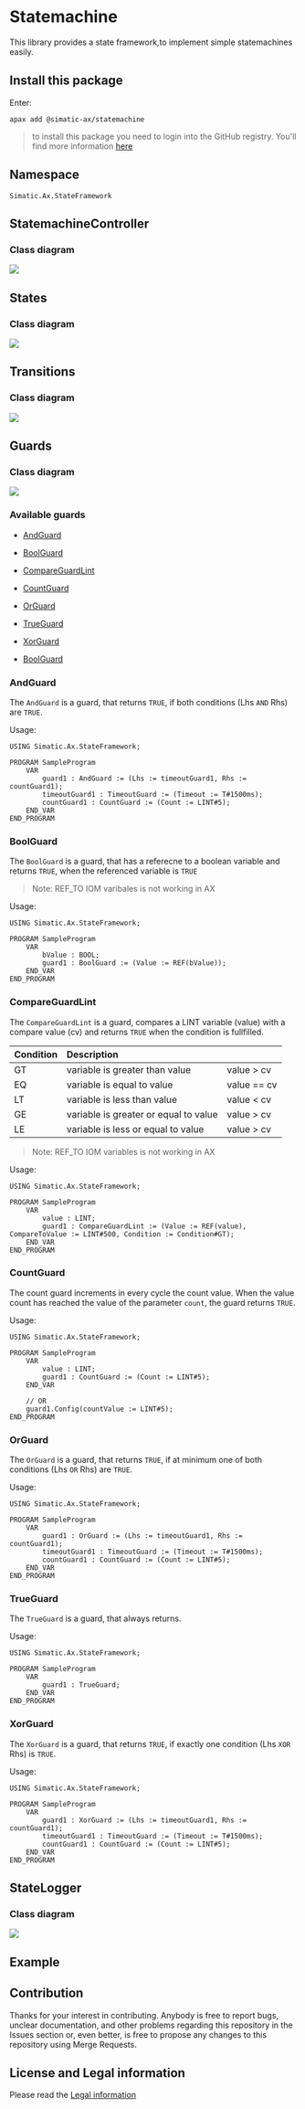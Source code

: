 # Statemachine

This library provides a state framework,to implement simple statemachines easily.
## Install this package

Enter:
```cli
apax add @simatic-ax/statemachine
```

> to install this package you need to login into the GitHub registry. You'll find more information [here](https://github.com/simatic-ax/.github/blob/main/doc/personalaccesstoken.md) 

## Namespace
```
Simatic.Ax.StateFramework
```
## StatemachineController
### Class diagram
![](./doc/statecontroller.png)

## States

### Class diagram
![](./doc/state.png)

## Transitions

### Class diagram
![](./doc/transition.png)

## Guards

### Class diagram
![](./doc/guard.png)

### Available guards

* [AndGuard](#AndGuard)
* [BoolGuard](#BoolGuard)
* [CompareGuardLint](#CompareGuardLint)
* [CountGuard](#CountGuard)
* [OrGuard](#OrGuard)
* [TrueGuard](#TrueGuard)
* [XorGuard](#XorGuard)

* [BoolGuard](#BoolGuard)

### AndGuard

The `AndGuard` is a guard, that returns `TRUE`, if both conditions (Lhs `AND` Rhs) are `TRUE`.

Usage:
```iecst
USING Simatic.Ax.StateFramework;

PROGRAM SampleProgram
    VAR
        guard1 : AndGuard := (Lhs := timeoutGuard1, Rhs := countGuard1);
        timeoutGuard1 : TimeoutGuard := (Timeout := T#1500ms);
        countGuard1 : CountGuard := (Count := LINT#5);
    END_VAR
END_PROGRAM
```

### BoolGuard

The `BoolGuard` is a guard, that has a referecne to a boolean variable and returns `TRUE`, when the referenced variable is `TRUE`

> Note: REF_TO IOM varibales is not working in AX

Usage:
```iecst
USING Simatic.Ax.StateFramework;

PROGRAM SampleProgram
    VAR
        bValue : BOOL;
        guard1 : BoolGuard := (Value := REF(bValue));
    END_VAR
END_PROGRAM
```

### CompareGuardLint

The `CompareGuardLint` is a guard, compares a LINT variable (value) with a compare value (cv) and returns `TRUE` when the condition is fullfilled.

| Condition   | Description                           |             |
| ----------- | :------------------------------------ | :---------- |
| GT          | variable is greater than value        | value > cv  |
| EQ          | variable is equal to value            | value == cv |
| LT          | variable is less than value           | value < cv  |
| GE          | variable is greater or equal to value | value > cv  |
| LE          | variable is less or equal to value    | value > cv  |

> Note: REF_TO IOM variables is not working in AX

Usage:
```iecst
USING Simatic.Ax.StateFramework;

PROGRAM SampleProgram
    VAR
        value : LINT;
        guard1 : CompareGuardLint := (Value := REF(value), CompareToValue := LINT#500, Condition := Condition#GT);
    END_VAR
END_PROGRAM
```

### CountGuard

The count guard increments in every cycle the count value. When the value count has reached the value of the parameter `count`, the guard returns `TRUE`.

Usage:
```iecst
USING Simatic.Ax.StateFramework;

PROGRAM SampleProgram
    VAR
        value : LINT;
        guard1 : CountGuard := (Count := LINT#5);
    END_VAR

    // OR 
    guard1.Config(countValue := LINT#5);
END_PROGRAM
```

### OrGuard

The `OrGuard` is a guard, that returns `TRUE`, if at minimum one of both conditions (Lhs `OR` Rhs) are `TRUE`.

Usage:
```iecst
USING Simatic.Ax.StateFramework;

PROGRAM SampleProgram
    VAR
        guard1 : OrGuard := (Lhs := timeoutGuard1, Rhs := countGuard1);
        timeoutGuard1 : TimeoutGuard := (Timeout := T#1500ms);
        countGuard1 : CountGuard := (Count := LINT#5);
    END_VAR
END_PROGRAM
```



### TrueGuard

The `TrueGuard` is a guard, that always returns.

Usage:
```iecst
USING Simatic.Ax.StateFramework;

PROGRAM SampleProgram
    VAR
        guard1 : TrueGuard;
    END_VAR
END_PROGRAM
```

### XorGuard

The `XorGuard` is a guard, that returns `TRUE`, if exactly one condition (Lhs `XOR` Rhs) is `TRUE`.

Usage:
```iecst
USING Simatic.Ax.StateFramework;

PROGRAM SampleProgram
    VAR
        guard1 : XorGuard := (Lhs := timeoutGuard1, Rhs := countGuard1);
        timeoutGuard1 : TimeoutGuard := (Timeout := T#1500ms);
        countGuard1 : CountGuard := (Count := LINT#5);
    END_VAR
END_PROGRAM
```

## StateLogger

### Class diagram

![](./doc/logger.png)




## Example
## Contribution

Thanks for your interest in contributing. Anybody is free to report bugs, unclear documentation, and other problems regarding this repository in the Issues section or, even better, is free to propose any changes to this repository using Merge Requests.

## License and Legal information

Please read the [Legal information](LICENSE.md)